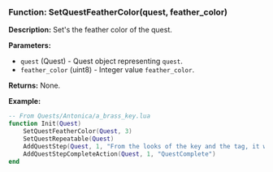 ### Function: SetQuestFeatherColor(quest, feather_color)

**Description:**
Set's the feather color of the quest.

**Parameters:**
- `quest` (Quest) - Quest object representing `quest`.
- `feather_color` (uint8) - Integer value `feather_color`.

**Returns:** None.

**Example:**

```lua
-- From Quests/Antonica/a_brass_key.lua
function Init(Quest)
	SetQuestFeatherColor(Quest, 3)
	SetQuestRepeatable(Quest)
	AddQuestStep(Quest, 1, "From the looks of the key and the tag, it would be safe to assume that this key can be used at a lighthouse of sorts.", 1, 100, "I need to find out what lighthouse this key goes to. The trek maybe dangerous, so I should take other hearty adventurers with me.  From the looks of the key and the tag, it would be safe to assume that this key can be used at a lighthouse of sorts.", 2176)
	AddQuestStepCompleteAction(Quest, 1, "QuestComplete")
end
```
